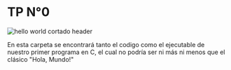 # TP N°0
![hello world cortado header](https://user-images.githubusercontent.com/81933626/115105629-8c8c7e00-9f36-11eb-919b-8a2b8b907672.jpeg)

En esta carpeta se encontrará tanto el codigo como el ejecutable de nuestro primer programa en C, el cual no podría ser ni más ni menos que el clásico "Hola, Mundo!"
